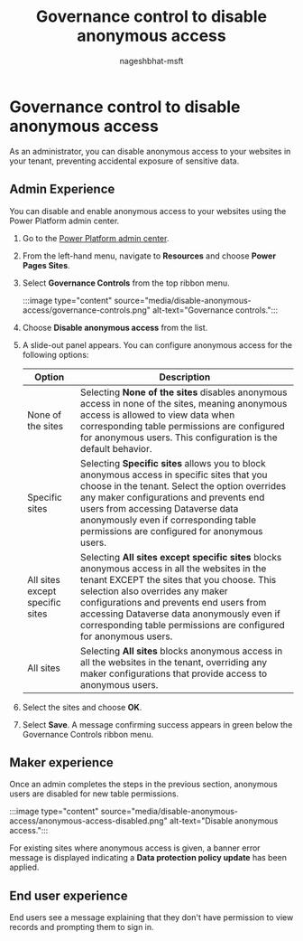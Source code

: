 ﻿---
title:  Governance control to disable anonymous access
description: Learn how you can disable anonymous access at the site level.
author: nageshbhat-msft
ms.topic: conceptual
ms.custom: 
ms.date: 05/24/2023
ms.author: vamseedilli
ms.reviewer: kkendrick
contributors:
    - nageshbhat-msft
    - nickdoelman
    - ProfessorKendrick
---

# Governance control to disable anonymous access

As an administrator, you can disable anonymous access to your websites in your tenant, preventing accidental exposure of sensitive data.

## Admin Experience

You can disable and enable anonymous access to your websites using the Power Platform admin center.

1. Go to the [Power Platform admin center](https://aka.ms/ppac).

1. From the left-hand menu, navigate to **Resources** and choose **Power Pages Sites**.

1. Select **Governance Controls** from the top ribbon menu.  

    :::image type="content" source="media/disable-anonymous-access/governance-controls.png" alt-text="Governance controls.":::

1. Choose **Disable anonymous access** from the list.  

1. A slide-out panel appears. You can configure anonymous access for the following options:

    | Option | Description |
    |---------|---------|
    | None of the sites | Selecting **None of the sites** disables anonymous access in none of the sites, meaning anonymous access is allowed to view data when corresponding table permissions are configured for anonymous users. This configuration is the default behavior. |
    | Specific sites | Selecting **Specific sites** allows you to block anonymous access in specific sites that you choose in the tenant. Select the option overrides any maker configurations and prevents end users from accessing Dataverse data anonymously even if corresponding table permissions are configured for anonymous users. |
    | All sites except specific sites | Selecting **All sites except specific sites** blocks anonymous access in all the websites in the tenant EXCEPT the sites that you choose. This selection also overrides any maker configurations and prevents end users from accessing Dataverse data anonymously even if corresponding table permissions are configured for anonymous users. |
    | All sites | Selecting **All sites** blocks anonymous access in all the websites in the tenant, overriding any maker configurations that provide access to anonymous users. |
    
1. Select the sites and choose **OK**.

1. Select **Save**. A message confirming success appears in green below the Governance Controls ribbon menu.  

## Maker experience

Once an admin completes the steps in the previous section, anonymous users are disabled for new table permissions.

:::image type="content" source="media/disable-anonymous-access/anonymous-access-disabled.png" alt-text="Disable anonymous access.":::

For existing sites where anonymous access is given, a banner error message is displayed indicating a **Data protection policy update** has been applied.

## End user experience

End users see a message explaining that they don't have permission to view records and prompting them to sign in.

